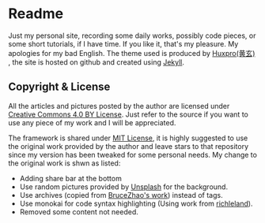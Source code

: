 # Readme

Just my personal site, recording some daily works, possibly code pieces, or some short tutorials, if I have time. If you like it, that's my pleasure. My apologies for my bad English.
The theme used is produced by [Huxpro(黄玄)][1] , the site is hosted on github and created using [Jekyll][2].


## Copyright & License
All the articles and pictures posted by the author are licensed under [Creative Commons 4.0 BY License][3]. Just refer to the source if you want to use any piece of my work and I will be appreciated.

The framework is shared under [MIT License][4], it is highly suggested to use the original work provided by the author and leave stars to that repository since my version has been tweaked for some personal needs.
My change to the original work is shwn as listed:

- Adding share bar at the bottom
- Use random pictures provided by [Unsplash][5] for the background.
- Use archives (copied from [BruceZhao's work][6]) instead of tags.
- Use monokai for code syntax highlighting (Using work from [richleland][7]).
- Removed some content not needed.

[1]: https://github.com/Huxpro
[2]: http://jekyllrb.com/
[3]: https://creativecommons.org/licenses/by/4.0/
[4]: http://en.wikipedia.org/wiki/MIT_License
[5]: https://source.unsplash.com/
[6]: https://github.com/BruceZhaoR
[7]: https://github.com/richleland/pygments-css
